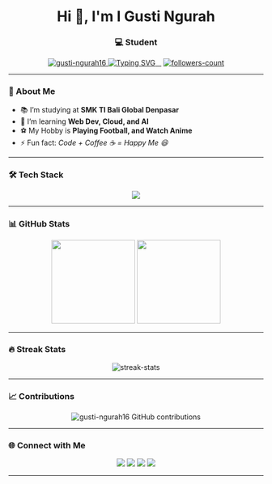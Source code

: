 <!-- Profil GitHub README -->

<h1 align="center">Hi 👋, I'm I Gusti Ngurah</h1>
<h3 align="center">💻 Student</h3>

<p align="center">
  <a href="https://github.com/gusti-ngurah16">
    <img src="https://komarev.com/ghpvc/?username=gusti-ngurah16&label=Profile%20views&color=0e75b6&style=flat" alt="gusti-ngurah16" />
  </a>
  <a href="https://github.com/DenverCoder1/readme-typing-svg">
    <img src="https://readme-typing-svg.herokuapp.com?font=Fira+Code&pause=1000&color=00C9A7&center=true&vCenter=true&width=500&lines=Welcome+to+my+GitHub!;I+love+Coding+and+Anime!;Always+Learning+New+Things" alt="Typing SVG" />
  </a>
  <a href="https://github.com/gusti-ngurah16?tab=followers">
    <img src="https://img.shields.io/github/followers/gusti-ngurah16?label=Followers&style=social" alt="followers-count">
  </a>
</p>

---

### 🌟 About Me
- 📚 I’m studying at **SMK TI Bali Global Denpasar**
- 🌱 I’m learning **Web Dev, Cloud, and AI**
- ⚽ My Hobby is **Playing Football, and Watch Anime**
- ⚡ Fun fact: *Code + Coffee ☕ = Happy Me 😆*

---

### 🛠️ Tech Stack
<p align="center">
  <img src="https://skillicons.dev/icons?i=js,html,css,cpp" />
</p>

---

### 📊 GitHub Stats
<p align="center">
  <img src="https://github-readme-stats.vercel.app/api?username=gusti-ngurah16&show_icons=true&theme=tokyonight" height="165">
  <img src="https://github-readme-stats.vercel.app/api/top-langs/?username=gusti-ngurah16&layout=compact&theme=tokyonight" height="165">
</p>

---

### 🔥 Streak Stats
<p align="center">
  <img src="https://github-readme-streak-stats.herokuapp.com/?user=gusti-ngurah16&theme=tokyonight" alt="streak-stats" />
</p>

---

### 📈 Contributions
<P align="center">
  <img src="https://github.pumbas.net/api/contributions/gusti-ngurah16?bgColour=161B22&borderRadius=20" alt="gusti-ngurah16 GitHub contributions" />
</P>

---

### 🌐 Connect with Me
<p align="center">
  <a href="https://linkedin.com/in/gusti-ngurah16" target="_blank"><img src="https://skillicons.dev/icons?i=linkedin" /></a>
  <a href="https://twitter.com/gusti_ngurah16" target="_blank"><img src="https://skillicons.dev/icons?i=twitter" /></a>
  <a href="mailto:gusti.ngurah16@gmail.com" target="_blank"><img src="https://skillicons.dev/icons?i=gmail" /></a>
  <a href="https://gusti-ngurah16.github.io" target="_blank"><img src="https://skillicons.dev/icons?i=devto" /></a>
</p>

---

